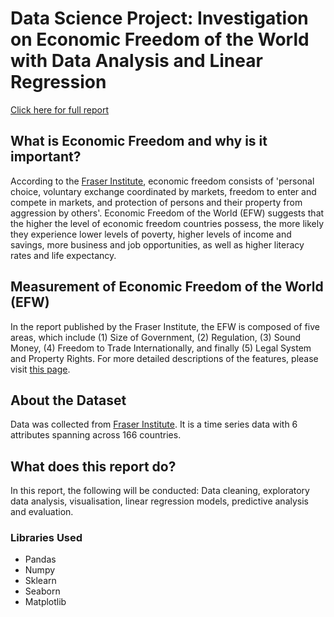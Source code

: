 # Data Science Project: Investigation on Economic Freedom of the World with Data Analysis and Linear Regression

[Click here for full report](https://github.com/pymche/Data-Science-Economic-Freedom/blob/master/Economic%20Freedom%20Data%20Analysis.ipynb)

## What is Economic Freedom and why is it important?

According to the [Fraser Institute](https://www.fraserinstitute.org/), economic freedom consists of 'personal choice, voluntary exchange coordinated by markets, freedom to enter and compete in markets, and protection of persons and their property from aggression by others'. Economic Freedom of the World (EFW) suggests that the higher the level of economic freedom countries possess, the more likely they experience lower levels of poverty, higher levels of income and savings, more business and job opportunities, as well as higher literacy rates and life expectancy.

## Measurement of Economic Freedom of the World (EFW)

In the report published by the Fraser Institute, the EFW is composed of five areas, which include (1) Size of Government, (2) Regulation, (3) Sound Money, (4) Freedom to Trade Internationally, and finally (5) Legal System and Property Rights. For more detailed descriptions of the features, please visit [this page](https://www.fraserinstitute.org/economic-freedom/approach). 

## About the Dataset

Data was collected from [Fraser Institute](https://www.fraserinstitute.org/). It is a time series data with 6 attributes spanning across 166 countries. 

## What does this report do?

In this report, the following will be conducted: Data cleaning, exploratory data analysis, visualisation, linear regression models, predictive analysis and evaluation.

### Libraries Used

* Pandas
* Numpy
* Sklearn
* Seaborn
* Matplotlib
